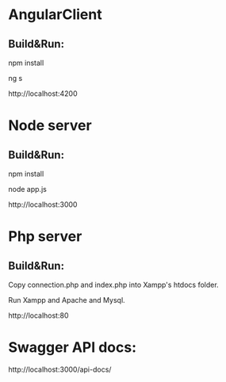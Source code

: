 # AngularClient

## Build&Run:
npm install

ng s

http://localhost:4200

# Node server

## Build&Run:
npm install

node app.js

http://localhost:3000

# Php server

## Build&Run:
Copy connection.php and index.php into Xampp's htdocs folder.

Run Xampp and Apache and Mysql.

http://localhost:80

# Swagger API docs:
http://localhost:3000/api-docs/
